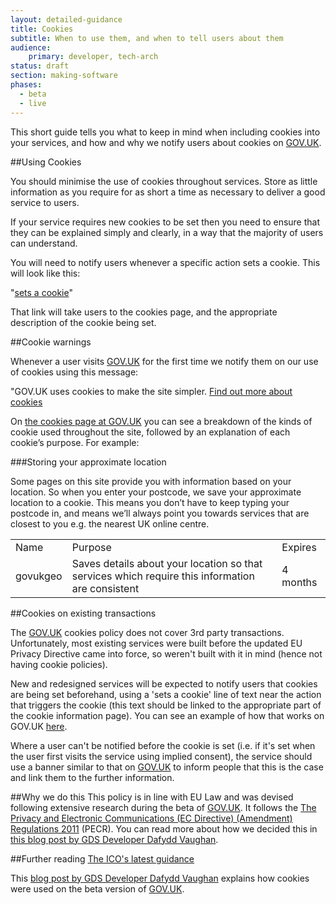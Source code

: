 ```yaml
---
layout: detailed-guidance
title: Cookies
subtitle: When to use them, and when to tell users about them
audience:
    primary: developer, tech-arch
status: draft
section: making-software
phases:
  - beta
  - live
---
```



This short guide tells you what to keep in mind when including cookies into your services, and how and why we notify users about cookies on [GOV.UK](https://www.gov.uk).

##Using Cookies

You should minimise the use of cookies throughout services. Store as little information as you require for as short a time as necessary to deliver a good service to users.

If your service requires new cookies to be set then you need to ensure that they can be explained simply and clearly, in a way that the majority of users can understand.

You will need to notify users whenever a specific action sets a cookie. This will look like this:

"[sets a cookie](https://www.gov.uk/support/cookies#)"

That link will take users to the cookies page, and the appropriate description of the cookie being set.


##Cookie warnings

Whenever a user visits [GOV.UK](https://www.gov.uk) for the first time we notify them on our use of cookies using this message:

"GOV.UK uses cookies to make the site simpler. [Find out more about cookies](https://www.gov.uk/support/cookies)

On [the cookies page at GOV.UK](https://www.gov.uk/support/cookies) you can see a breakdown of the kinds of cookie used throughout the site, followed by an explanation of each cookie’s purpose. For example:

###Storing your approximate location

Some pages on this site provide you with information based on your location. So when you enter your postcode, we save your approximate location to a cookie. This means you don’t have to keep typing your postcode in, and means we’ll always point you towards services that are closest to you e.g. the nearest UK online centre.

<table>
    <tr>
        <td>Name</td>
        <td>Purpose</td>
        <td>Expires</td>
    </tr>
    <tr>
        <td>govukgeo</td>
        <td>Saves details about your location so that services which require this information are consistent</td>
        <td>4 months</td>
    </tr>
</table>

##Cookies on existing transactions

The [GOV.UK](https://www.gov.uk) cookies policy does not cover 3rd party transactions. Unfortunately, most existing services were built before the updated EU Privacy Directive came into force, so weren't built with it in mind (hence not having cookie policies).

New and redesigned services will be expected to notify users that cookies are being set beforehand, using a 'sets a cookie' line of text near the action that triggers the cookie (this text should be linked to the appropriate part of the cookie information page).  You can see an example of how that works on GOV.UK [here](https://www.gov.uk/dvla-offices).

Where a user can't be notified before the cookie is set (i.e. if it's set when the user first visits the service using implied consent), the service should use a banner similar to that on [GOV.UK](https://www.gov.uk) to inform people that this is the case and link them to the further information.

##Why we do this
This policy is in line with EU Law and was devised following extensive research during the beta of [GOV.UK](https://www.gov.uk). It follows the [The Privacy and Electronic Communications (EC Directive) (Amendment) Regulations 2011](http://www.legislation.gov.uk/uksi/2011/1208/contents/made) (PECR). You can read more about how we decided this in [this blog post by GDS Developer Dafydd Vaughan](http://digital.cabinetoffice.gov.uk/2012/01/12/cookies-on-the-beta/).


##Further reading
[The ICO's latest guidance](http://www.ico.gov.uk/for_organisations/privacy_and_electronic_communications/the_guide/cookies.aspx)

This [blog post by GDS Developer Dafydd Vaughan](http://digital.cabinetoffice.gov.uk/2012/01/12/cookies-on-the-beta/) explains how cookies were used on the beta version of [GOV.UK](https://www.gov.uk).

